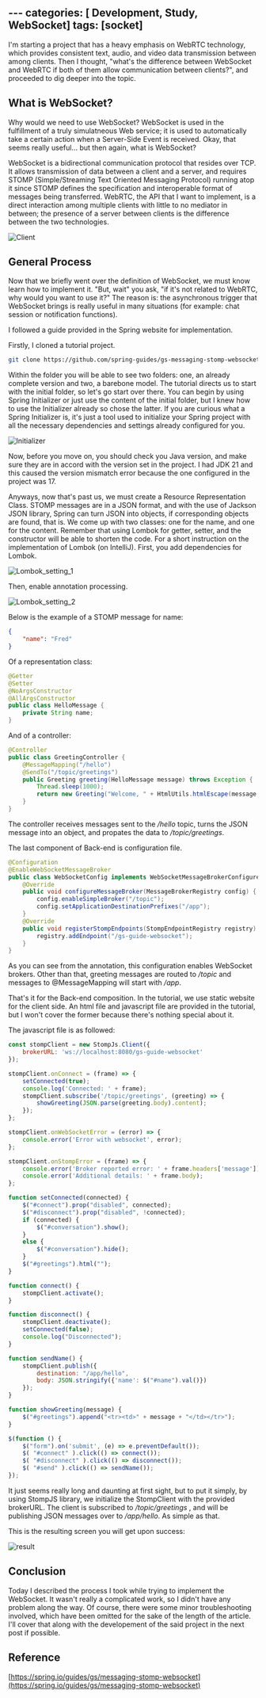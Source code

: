 ﻿﻿---
categories: [ Development, Study, WebSocket]
tags: [socket] 
---

I'm starting a project that has a heavy emphasis on WebRTC technology, which provides consistent text, audio, and video data transmission between among clients. Then I thought, "what's the difference between WebSocket and WebRTC if both of them allow communication between clients?", and proceeded to dig deeper into the topic.

## What is WebSocket?
Why would we need to use WebSocket? WebSocket is used in the fulfillment of a truly simulatneous Web service; it is used to automatically take a certain action when a Server-Side Event is received. Okay, that seems really useful... but then again, what is WebSocket?

WebSocket is a bidirectional communication protocol that resides over TCP. It allows transmission of data between a client and a server, and requires STOMP (Simple/Streaming Text Oriented Messaging Protocol) running atop it since STOMP defines the specification and interoperable format of messages being transferred. WebRTC, the API that I want to implement, is a direct interaction among multiple clients with little to no mediator in between; the presence of a server between clients is the difference between the two technologies.

![Client](https://github.com/govltjsdnd24/govltjsdnd24.github.io/assets/38126462/0d4d5851-6c08-4e66-9853-c449738ffe73)

## General Process

Now that we briefly went over the definition of WebSocket, we must know learn how to implement it. "But, wait" you ask, "if it's not related to WebRTC, why would you want to use it?" The reason is: the asynchronous trigger that WebSocket brings is really useful in many situations (for example: chat session or notification functions). 

I followed a guide provided in the Spring website for implementation. 

Firstly, I cloned a tutorial project.
```bash
git clone https://github.com/spring-guides/gs-messaging-stomp-websocket.git
```
Within the folder you will be able to see two folders: one, an already complete version and two, a barebone model. The tutorial directs us to start with the initial folder, so let's go start over there.
You can begin by using Spring Initializer or just use the content of the initial folder, but I knew how to use the Initializer already so chose the latter. If you are curious what a Spring Initializer is, it's just a tool used to initialize your Spring project with all the necessary dependencies and settings already configured for you.

![Initializer](https://github.com/govltjsdnd24/govltjsdnd24.github.io/assets/38126462/8984c4d4-afd0-4f60-b6c3-532803fc8e07)

Now, before you move on, you should check you Java version, and make sure they are in accord with the version set in the project. I had JDK 21 and this caused the version mismatch error because the one configured in the project was 17. 

Anyways, now that's past us, we must create a Resource Representation Class. STOMP messages are in a JSON format, and with the use of Jackson JSON library, Spring can turn JSON into objects, if corresponding objects are found, that is. We come up with two classes: one for the name, and one for the content. Remember that using Lombok for getter, setter, and the constructor will be able to shorten the code.
For a short instruction on the implementation of Lombok (on IntelliJ). First, you add dependencies for Lombok.

![Lombok_setting_1](https://github.com/govltjsdnd24/govltjsdnd24.github.io/assets/38126462/59acdbb7-6c1c-4c71-9248-bdf32e02b1f2)

Then, enable annotation processing.

![Lombok_setting_2](https://github.com/govltjsdnd24/govltjsdnd24.github.io/assets/38126462/f0517faf-ef5f-4988-bcc8-35836d8d7407)

Below is the example of a STOMP message for name:
```JSON
{
    "name": "Fred"
}
```
Of a representation class:
```Java
@Getter
@Setter
@NoArgsConstructor
@AllArgsConstructor
public class HelloMessage {
    private String name;
}
```

And of a controller:
```Java
@Controller
public class GreetingController {
    @MessageMapping("/hello")
    @SendTo("/topic/greetings")
    public Greeting greeting(HelloMessage message) throws Exception {
        Thread.sleep(1000);
        return new Greeting("Welcome, " + HtmlUtils.htmlEscape(message.getName()));
    }
}
```
The controller receives messages sent to the <i>/hello</i> topic, turns the JSON message into an object, and propates the data to <i>/topic/greetings</i>.  

The last component of Back-end is configuration file. 
```Java
@Configuration
@EnableWebSocketMessageBroker
public class WebSocketConfig implements WebSocketMessageBrokerConfigurer {
    @Override
    public void configureMessageBroker(MessageBrokerRegistry config) {
        config.enableSimpleBroker("/topic");
        config.setApplicationDestinationPrefixes("/app");
    }
    @Override
    public void registerStompEndpoints(StompEndpointRegistry registry) {
        registry.addEndpoint("/gs-guide-websocket");
    }
}
```
As you can see from the annotation, this configuration enables WebSocket brokers. Other than that, greeting messages are routed to <i>/topic</i> and messages to @MessageMapping will start with <i>/app</i>.

That's it for the Back-end composition. In the tutorial, we use static website for the client side. An html file and javascript file are provided in the tutorial, but I won't cover the former because there's nothing special about it.

The javascript file is as followed:

```Javascript
const stompClient = new StompJs.Client({
    brokerURL: 'ws://localhost:8080/gs-guide-websocket'
});

stompClient.onConnect = (frame) => {
    setConnected(true);
    console.log('Connected: ' + frame);
    stompClient.subscribe('/topic/greetings', (greeting) => {
        showGreeting(JSON.parse(greeting.body).content);
    });
};

stompClient.onWebSocketError = (error) => {
    console.error('Error with websocket', error);
};

stompClient.onStompError = (frame) => {
    console.error('Broker reported error: ' + frame.headers['message']);
    console.error('Additional details: ' + frame.body);
};

function setConnected(connected) {
    $("#connect").prop("disabled", connected);
    $("#disconnect").prop("disabled", !connected);
    if (connected) {
        $("#conversation").show();
    }
    else {
        $("#conversation").hide();
    }
    $("#greetings").html("");
}

function connect() {
    stompClient.activate();
}

function disconnect() {
    stompClient.deactivate();
    setConnected(false);
    console.log("Disconnected");
}

function sendName() {
    stompClient.publish({
        destination: "/app/hello",
        body: JSON.stringify({'name': $("#name").val()})
    });
}

function showGreeting(message) {
    $("#greetings").append("<tr><td>" + message + "</td></tr>");
}

$(function () {
    $("form").on('submit', (e) => e.preventDefault());
    $( "#connect" ).click(() => connect());
    $( "#disconnect" ).click(() => disconnect());
    $( "#send" ).click(() => sendName());
});
```

It just seems really long and daunting at first sight, but to put it simply, by using StompJS library, we initialize the StompClient with the provided brokerURL. The client is subscribed to <i>/topic/greetings</i> , and will be publishing JSON messages over to <i>/app/hello</i>. As simple as that.

This is the resulting screen you will get upon success:

![result](https://github.com/govltjsdnd24/govltjsdnd24.github.io/assets/38126462/15049668-3894-4a80-a4e3-5f8d613d8105)

## Conclusion
Today I described the process I took while trying to implement the WebSocket. It wasn't really a complicated work, so I didn't have any problem along the way. Of course, there were some minor troubleshooting involved, which have been omitted for the sake of the length of the article. I'll cover that along with the developement of the said project in the next post if possible. 

## Reference
[https://spring.io/guides/gs/messaging-stomp-websocket](https://spring.io/guides/gs/messaging-stomp-websocket)
